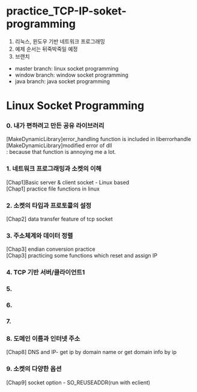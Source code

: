 # practice_TCP-IP-soket-programming
1. 리눅스, 윈도우 기반 네트워크 프로그래밍
2. 예제 순서는 뒤죽박죽일 예정
3. 브랜치
* master branch: linux socket programming
* window branch: window socket programming
* java branch: java socket programming


Linux Socket Programming
==================================
### 0. 내가 편하려고 만든 공유 라이브러리
[MakeDynamicLibrary]error_handling function is included in liberrorhandle
<br>[MakeDynamicLibrary]modified error of dll
<br>: because that function is annoying me a lot.
### 1. 네트워크 프로그래밍과 소켓의 이해
[Chap1]Basic server & client socket - Linux based
<br>[Chap1] practice file functions in linux
### 2. 소켓의 타입과 프로토콜의 설정
[Chap2] data transfer feature of tcp socket
### 3. 주소체계와 데이터 정렬
[Chap3] endian conversion practice
<br>[Chap3] practicing some functions which reset and assign IP
### 4. TCP 기반 서버/클라이언트1
### 5. 
### 6. 
### 7. 
### 8. 도메인 이름과 인터넷 주소
[Chap8] DNS and IP- get ip by domain name or get domain info by ip
### 9. 소켓의 다양한 옵션
[Chap9] socket option - SO_REUSEADDR(run with eclient)
